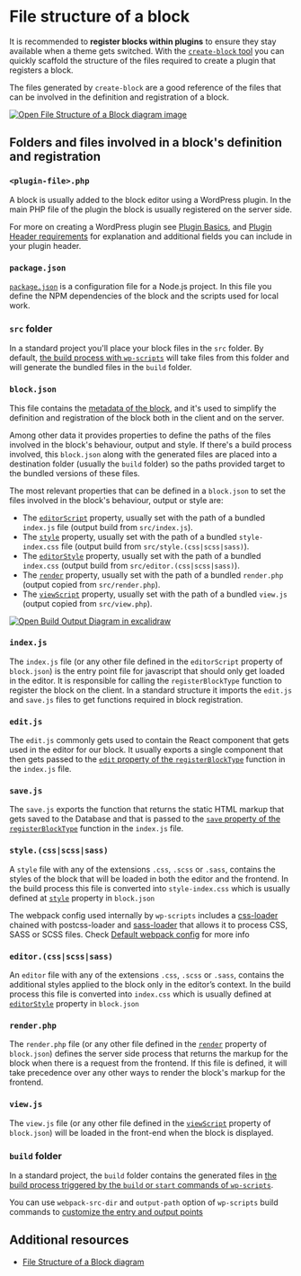 # File structure of a block

It is recommended to **register blocks within plugins** to ensure they stay available when a theme gets switched. With the [`create-block` tool](https://developer.wordpress.org/block-editor/getting-started/devenv/get-started-with-create-block/) you can quickly scaffold the structure of the files required to create a plugin that registers a block. 

The files generated by `create-block` are a good reference of the files that can be involved in the definition and registration of a block.

[![Open File Structure of a Block diagram image](https://developer.wordpress.org/files/2023/11/file-structure-block.png)](https://developer.wordpress.org/files/2023/11/file-structure-block.png "Open File Structure of a Block diagram image")

## Folders and files involved in a block's definition and registration

### `<plugin-file>.php`

A block is usually added to the block editor using a WordPress plugin. In the main PHP file of the plugin the block is usually registered on the server side.

<div class="callout callout-info">
For more on creating a WordPress plugin see <a href="https://developer.wordpress.org/plugins/plugin-basics/">Plugin Basics</a>, and <a href="https://developer.wordpress.org/plugins/plugin-basics/header-requirements/">Plugin Header requirements</a> for explanation and additional fields you can include in your plugin header.
</div>

### `package.json`

[`package.json`](https://docs.npmjs.com/cli/v10/configuring-npm/package-json) is a configuration file for a Node.js project. In this file you define the NPM dependencies of the block and the scripts used for local work.

### `src` folder

In a standard project you'll place your block files in the `src` folder. By default, [the build process with `wp-scripts`](https://developer.wordpress.org/block-editor/getting-started/fundamentals/javascript-in-the-block-editor/#javascript-build-process) will take files from this folder and will generate the bundled files in the `build` folder. 

### `block.json`

This file contains the [metadata of the block](https://developer.wordpress.org/block-editor/reference-guides/block-api/block-metadata/), and it's used to simplify the definition and registration of the block both in the client and on the server. 

Among other data it provides properties to define the paths of the files involved in the block's behaviour, output and style. If there's a build process involved, this `block.json` along with the generated files are placed into a destination folder (usually the `build` folder) so the paths provided target to the bundled versions of these files.

The most relevant properties that can be defined in a `block.json` to set the files involved in the block's behaviour, output or style are:
- The [`editorScript`](https://developer.wordpress.org/block-editor/reference-guides/block-api/block-metadata/#editor-script) property, usually set with the path of a bundled `index.js` file (output build from `src/index.js`).
- The [`style`](https://developer.wordpress.org/block-editor/reference-guides/block-api/block-metadata/#style) property, usually set with the path of a bundled `style-index.css` file (output build from `src/style.(css|scss|sass)`).
- The [`editorStyle`](https://developer.wordpress.org/block-editor/reference-guides/block-api/block-metadata/#editor-style) property, usually set with the path of a bundled `index.css` (output build from `src/editor.(css|scss|sass)`).
- The [`render`](https://developer.wordpress.org/block-editor/reference-guides/block-api/block-metadata/#render) property, usually set with the path of a bundled `render.php` (output copied from `src/render.php`).
- The [`viewScript`](https://developer.wordpress.org/block-editor/reference-guides/block-api/block-metadata/#view-script) property, usually set with the path of a bundled `view.js` (output copied from `src/view.php`).

[![Open Build Output Diagram in excalidraw](https://developer.wordpress.org/files/2023/11/file-structure-build-output.png)](https://excalidraw.com/#json=c22LROgcG4JkD-7SkuE-N,rQW_ViJBq0Yk3qhCgqD6zQ "Open Build Output Diagram in excalidraw")

### `index.js`

The `index.js` file (or any other file defined in the `editorScript` property of `block.json`) is the entry point file for javascript that should only get loaded in the editor. It is responsible for calling the `registerBlockType` function to register the block on the client. In a standard structure it imports the `edit.js` and `save.js` files to get functions required in block registration.

### `edit.js`

The `edit.js` commonly gets used to contain the React component that gets used in the editor for our block. It usually exports a single component that then gets passed to the [`edit` property of the `registerBlockType`](https://developer.wordpress.org/block-editor/reference-guides/block-api/block-edit-save/#edit) function in the `index.js` file.

### `save.js`

The `save.js` exports the function that returns the static HTML markup that gets saved to the Database and that is passed to the [`save` property of the `registerBlockType`](https://developer.wordpress.org/block-editor/reference-guides/block-api/block-edit-save/#save) function in the `index.js` file.

### `style.(css|scss|sass)`

A `style` file with any of the extensions `.css`, `.scss` or `.sass`, contains the styles of the block that will be loaded in both the editor and the frontend. In the build process this file is converted into `style-index.css` which is usually defined at [`style`](https://developer.wordpress.org/block-editor/reference-guides/block-api/block-metadata/#style) property in `block.json`

<div class="callout callout-info">
    The webpack config used internally by <code>wp-scripts</code> includes a <a href="https://webpack.js.org/loaders/css-loader/">css-loader</a> chained with <a herf="https://webpack.js.org/loaders/postcss-loader/">postcss-loader</a> and <a href="https://webpack.js.org/loaders/sass-loader/">sass-loader</a> that allows it to process CSS, SASS or SCSS files. Check <a href="https://developer.wordpress.org/block-editor/reference-guides/packages/packages-scripts/#default-webpack-config">Default webpack config</a> for more info
</div>


### `editor.(css|scss|sass)`

An `editor` file with any of the extensions `.css`, `.scss` or `.sass`, contains the additional styles applied to the block only in the editor’s context. In the build process this file is converted into `index.css` which is usually defined at [`editorStyle`](https://developer.wordpress.org/block-editor/reference-guides/block-api/block-metadata/#editor-style) property in `block.json`

### `render.php`

The `render.php` file (or any other file defined in the [`render`](https://developer.wordpress.org/block-editor/reference-guides/block-api/block-metadata/#render) property of `block.json`) defines the server side process that returns the markup for the block when there is a request from the frontend. If this file is defined, it will take precedence over any other ways to render the block's markup for the frontend.

### `view.js`

The `view.js` file (or any other file defined in the [`viewScript`](https://developer.wordpress.org/block-editor/reference-guides/block-api/block-metadata/#view-script) property of `block.json`) will be loaded in the front-end when the block is displayed.

### `build` folder

In a standard project, the `build` folder contains the generated files in [the build process triggered by the `build` or `start` commands of `wp-scripts`](https://developer.wordpress.org/block-editor/getting-started/devenv/get-started-with-wp-scripts/#the-build-process-with-wp-scripts). 

<div class="callout callout-tip">
    You can use <code>webpack-src-dir</code> and <code>output-path</code> option of <code>wp-scripts</code> build commands to <a href="https://developer.wordpress.org/block-editor/reference-guides/packages/packages-scripts/#automatic-block-json-detection-and-the-source-code-directory">customize the entry and output points</a>
</div>

## Additional resources

- [File Structure of a Block diagram](https://excalidraw.com/#json=YYpeR-kY1ZMhFKVZxGhMi,mVZewfwNAh_oL-7bj4gmdw)
